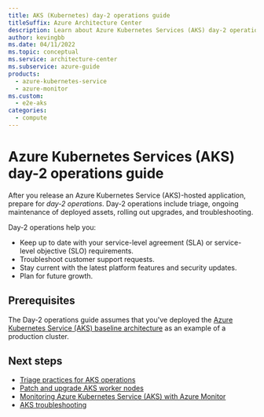 ```yaml
---
title: AKS (Kubernetes) day-2 operations guide
titleSuffix: Azure Architecture Center
description: Learn about Azure Kubernetes Services (AKS) day-2 operations, such as triage, patching, upgrading, and troubleshooting.
author: kevingbb
ms.date: 04/11/2022
ms.topic: conceptual
ms.service: architecture-center
ms.subservice: azure-guide
products:
  - azure-kubernetes-service
  - azure-monitor
ms.custom:
  - e2e-aks
categories:
  - compute
---
```


# Azure Kubernetes Services (AKS) day-2 operations guide

After you release an Azure Kubernetes Service (AKS)-hosted application, prepare for *day-2 operations*. Day-2 operations include triage, ongoing maintenance of deployed assets, rolling out upgrades, and troubleshooting.

Day-2 operations help you:

- Keep up to date with your service-level agreement (SLA) or service-level objective (SLO) requirements.
- Troubleshoot customer support requests.
- Stay current with the latest platform features and security updates.
- Plan for future growth.

## Prerequisites

The Day-2 operations guide assumes that you've deployed the [Azure Kubernetes Service (AKS) baseline architecture](../../reference-architectures/containers/aks/secure-baseline-aks.yml) as an example of a production cluster.

## Next steps

- [Triage practices for AKS operations](/azure/architecture/operator-guides/aks/aks-triage-practices)
- [Patch and upgrade AKS worker nodes](/azure/architecture/operator-guides/aks/aks-upgrade-practices)
- [Monitoring Azure Kubernetes Service (AKS) with Azure Monitor](/azure/aks/monitor-aks?bc=%2Fazure%2Farchitecture%2Fbread%2Ftoc.json&toc=%2Fazure%2Farchitecture%2Ftoc.json)
- [AKS troubleshooting](/azure/aks/troubleshooting?bc=%2Fazure%2Farchitecture%2Fbread%2Ftoc.json&toc=%2Fazure%2Farchitecture%2Ftoc.json)
